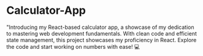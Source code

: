 # Calculator-App
"Introducing my React-based calculator app, a showcase of my dedication to mastering web development fundamentals. With clean code and efficient state management, this project showcases my proficiency in React. Explore the code and start working on numbers with ease! 💻
